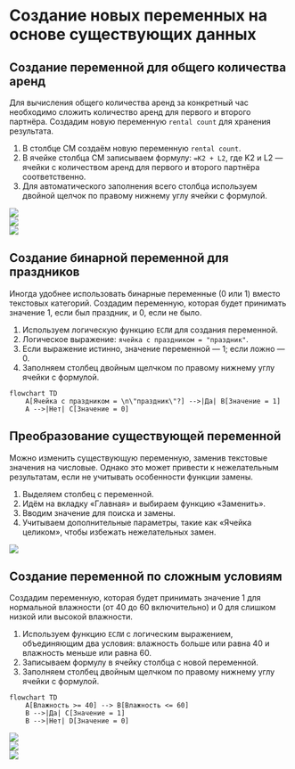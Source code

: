 # Создание новых переменных на основе существующих данных

## Создание переменной для общего количества аренд

Для вычисления общего количества аренд за конкретный час необходимо сложить количество аренд для первого и второго партнёра. Создадим новую переменную `rental count` для хранения результата.

1. В столбце CM создаём новую переменную `rental count`.
2. В ячейке столбца CM записываем формулу: `=K2 + L2`, где K2 и L2 — ячейки с количеством аренд для первого и второго партнёра соответственно.
3. Для автоматического заполнения всего столбца используем двойной щелчок по правому нижнему углу ячейки с формулой.

![](images/LEC_03_PART_04_P/000040s_top_7.jpg)  
![](images/LEC_03_PART_04_P/000129s_top_5.jpg)  
![](images/LEC_03_PART_04_P/000139s_top_3.jpg)  

## Создание бинарной переменной для праздников

Иногда удобнее использовать бинарные переменные (0 или 1) вместо текстовых категорий. Создадим переменную, которая будет принимать значение 1, если был праздник, и 0, если не было.

1. Используем логическую функцию `ЕСЛИ` для создания переменной.
2. Логическое выражение: `ячейка с праздником = "праздник"`.
3. Если выражение истинно, значение переменной — 1; если ложно — 0.
4. Заполняем столбец двойным щелчком по правому нижнему углу ячейки с формулой.

```mermaid
flowchart TD
    A[Ячейка с праздником = \n\"праздник\"?] -->|Да| B[Значение = 1]
    A -->|Нет| C[Значение = 0]
```

## Преобразование существующей переменной

Можно изменить существующую переменную, заменив текстовые значения на числовые. Однако это может привести к нежелательным результатам, если не учитывать особенности функции замены.

1. Выделяем столбец с переменной.
2. Идём на вкладку «Главная» и выбираем функцию «Заменить».
3. Вводим значение для поиска и замены.
4. Учитываем дополнительные параметры, такие как «Ячейка целиком», чтобы избежать нежелательных замен.

![](images/LEC_03_PART_04_P/000438s_top_2.jpg)  

## Создание переменной по сложным условиям

Создадим переменную, которая будет принимать значение 1 для нормальной влажности (от 40 до 60 включительно) и 0 для слишком низкой или высокой влажности.

1. Используем функцию `ЕСЛИ` с логическим выражением, объединяющим два условия: влажность больше или равна 40 и влажность меньше или равна 60.
2. Записываем формулу в ячейку столбца с новой переменной.
3. Заполняем столбец двойным щелчком по правому нижнему углу ячейки с формулой.

```mermaid
flowchart TD
    A[Влажность >= 40] --> B[Влажность <= 60]
    B -->|Да| C[Значение = 1]
    B -->|Нет| D[Значение = 0]
```

![](images/LEC_03_PART_04_P/000458s_top_1.jpg)  
![](images/LEC_03_PART_04_P/000538s_top_6.jpg)  
![](images/LEC_03_PART_04_P/000558s_top_8.jpg)  